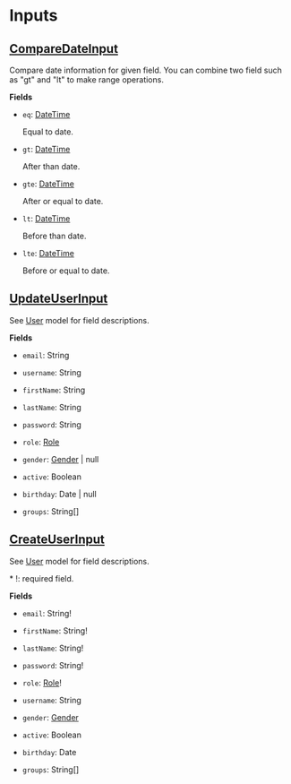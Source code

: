 # Inputs

## [CompareDateInput](#comparedateinput)

Compare date information for given field. You can combine two field
such as "gt" and "lt" to make range operations.

**Fields**

- `eq`: [DateTime](types.md#datetime)

    Equal to date.

- `gt`: [DateTime](types.md#datetime)

    After than date.

- `gte`: [DateTime](types.md#datetime)

    After or equal to date.

- `lt`: [DateTime](types.md#datetime)

    Before than date.

- `lte`: [DateTime](types.md#datetime)

    Before or equal to date.

## [UpdateUserInput](#updateuserinput)

See [User](user.md) model for field descriptions.

**Fields**

- `email`: String

- `username`: String

- `firstName`: String

- `lastName`: String

- `password`: String

- `role`: [Role](../types.md#role)

- `gender`: [Gender](../types.md#gender) | null

- `active`: Boolean

- `birthday`: Date | null

- `groups`: String[]


## [CreateUserInput](#createuserinput)

See [User](user.md) model for field descriptions.

\* !: required field.

**Fields**

- `email`: String!

- `firstName`: String!

- `lastName`: String!

- `password`: String!

- `role`: [Role](../types.md#role)!

- `username`: String

- `gender`: [Gender](../types.md#gender)

- `active`: Boolean

- `birthday`: Date

- `groups`: String[]
